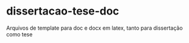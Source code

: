 dissertacao-tese-doc
====================

Arquivos de template para doc e docx em latex, tanto para dissertação como tese
